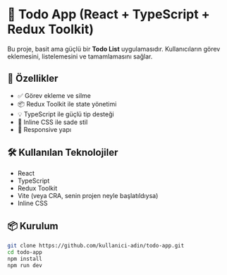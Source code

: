 # 📝 Todo App (React + TypeScript + Redux Toolkit)

Bu proje, basit ama güçlü bir **Todo List** uygulamasıdır. Kullanıcıların görev eklemesini, listelemesini ve tamamlamasını sağlar.

## 🚀 Özellikler

- ✅ Görev ekleme ve silme
- 📦 Redux Toolkit ile state yönetimi
- 💡 TypeScript ile güçlü tip desteği
- 🎨 Inline CSS ile sade stil
- 📱 Responsive yapı

## 🛠️ Kullanılan Teknolojiler

- React
- TypeScript
- Redux Toolkit
- Vite (veya CRA, senin projen neyle başlatıldıysa)
- Inline CSS

## 📦 Kurulum

```bash
git clone https://github.com/kullanici-adin/todo-app.git
cd todo-app
npm install
npm run dev
